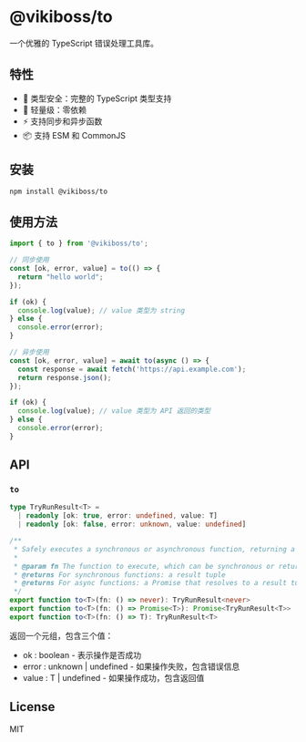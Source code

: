 # @vikiboss/to

一个优雅的 TypeScript 错误处理工具库。

## 特性

- 🎯 类型安全：完整的 TypeScript 类型支持
- 🚀 轻量级：零依赖
- ⚡️ 支持同步和异步函数
- 📦 支持 ESM 和 CommonJS

## 安装

```bash
npm install @vikiboss/to
```

## 使用方法

```typescript
import { to } from '@vikiboss/to';

// 同步使用
const [ok, error, value] = to(() => {
  return "hello world";
});

if (ok) {
  console.log(value); // value 类型为 string
} else {
  console.error(error);
}

// 异步使用
const [ok, error, value] = await to(async () => {
  const response = await fetch('https://api.example.com');
  return response.json();
});

if (ok) {
  console.log(value); // value 类型为 API 返回的类型
} else {
  console.error(error);
}
 ```

## API

### `to`

```typescript
type TryRunResult<T> =
  | readonly [ok: true, error: undefined, value: T]
  | readonly [ok: false, error: unknown, value: undefined]

/**
 * Safely executes a synchronous or asynchronous function, returning a result tuple.
 *
 * @param fn The function to execute, which can be synchronous or return a Promise
 * @returns For synchronous functions: a result tuple
 * @returns For async functions: a Promise that resolves to a result tuple
 */
export function to<T>(fn: () => never): TryRunResult<never>
export function to<T>(fn: () => Promise<T>): Promise<TryRunResult<T>>
export function to<T>(fn: () => T): TryRunResult<T>
```

返回一个元组，包含三个值：

- ok : boolean - 表示操作是否成功
- error : unknown | undefined - 如果操作失败，包含错误信息
- value : T | undefined - 如果操作成功，包含返回值

## License

MIT
